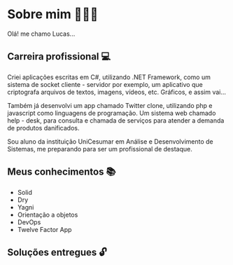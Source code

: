 # **Sobre mim 🧑🏻‍💻** 

Olá! me chamo Lucas...

## **Carreira profissional 💻** 

Criei aplicações escritas em C#, utilizando .NET Framework, como um sistema de socket cliente - servidor por exemplo, um aplicativo que criptografa arquivos de textos, imagens, vídeos, etc. Gráficos, e assim vai...

Também já desenvolvi um app chamado Twitter clone, utilizando php e javascript como linguagens de programação. Um sistema web chamado help - desk, para consulta e chamada de serviços para atender a demanda de produtos danificados.

Sou aluno da instituição UniCesumar em Análise e Desenvolvimento de Sistemas, me preparando para ser um profissional de destaque.

## **Meus conhecimentos 📚** 

- Solid
- Dry
- Yagni
- Orientação a objetos
- DevOps
- Twelve Factor App

## **Soluções entregues 🔓** 
